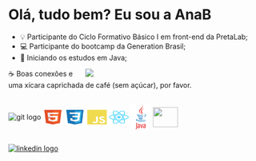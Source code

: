 <h1> Olá, tudo bem? Eu sou a AnaB </h1>

- 💡 Participante do Ciclo Formativo Básico I em front-end da PretaLab;
- 💻 Participante do bootcamp da Generation Brasil;
- 🏹 Iniciando os estudos em Java;

<img align="right" width="350px" src="https://user-images.githubusercontent.com/105956403/192107569-dbd57f3c-59a2-4951-97ef-162d56a31d32.svg" >


☕ Boas conexões e uma xícara caprichada de café (sem açúcar), por favor. 

<div style="display: inline_block"><br>
  <img align="center" alt="git logo"  height="30" width="40" src="https://cdn.jsdelivr.net/gh/devicons/devicon/icons/git/git-original.svg" />
  <img align="center" alt="logoHTML" height="30" width="40" src="https://raw.githubusercontent.com/devicons/devicon/master/icons/html5/html5-original.svg">
  <img align="center" alt="logoCSS" height="30" width="40" src="https://raw.githubusercontent.com/devicons/devicon/master/icons/css3/css3-original.svg">
  <img align="center" alt="logoJs" height="30" width="40" src="https://raw.githubusercontent.com/devicons/devicon/master/icons/javascript/javascript-plain.svg">
  <img align="center" alt="logoReact" height="30" width="40" src="https://raw.githubusercontent.com/devicons/devicon/master/icons/react/react-original.svg">
  <img align="center" alt="logoJava" height="50" width="40" src="https://raw.githubusercontent.com/devicons/devicon/master/icons/java/java-original-wordmark.svg"/>
      <img src="https://cdn.jsdelivr.net/gh/devicons/devicon/icons/spring/spring-original-wordmark.svg" align="center" width="50px" height="40px"/>
</div>

##
<a href="https://www.linkedin.com/in/anabsantoss/" target="_blank">
<img src="https://img.shields.io/static/v1?message=LinkedIn&logo=linkedin&label=&color=0077B5&logoColor=white&labelColor=&style=for-the-badge" height="35" alt="linkedin logo" />
